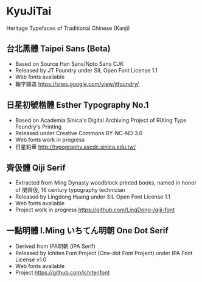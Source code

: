 # KyuJiTai
Heritage Typefaces of Traditional Chinese (Kanji)

## 台北黑體 Taipei Sans (Beta)
- Based on Source Han Sans/Noto Sans CJK
- Released by JT Foundry under SIL Open Font License 1.1
- Web fonts available
- 翰字鑄造 https://sites.google.com/view/jtfoundry/

## 日星初號楷體 Esther Typography No.1
- Based on Academia Sinica's Digital Archiving Project of RiXing Type Foundry's Printing
- Released under Creative Commons BY-NC-ND 3.0
- Web fonts work in progress
- 日星鉛華 http://typography.ascdc.sinica.edu.tw/

## 齊伋體 Qiji Serif
- Extracted from Ming Dynasty woodblock printed books, named in honor of 閔齊伋, 16 century typography technician
- Released by Lingdong Huang under SIL Open Font License 1.1
- Web fonts available
- Project work in progress https://github.com/LingDong-/qiji-font
## 一點明體 I.Ming いちてん明朝 One Dot Serif
- Derived from IPA明朝 (IPA Serif)
- Released by Ichiten Font Project (One-dot Font Project) under IPA Font License v1.0
- Web fonts available
- Project https://github.com/ichitenfont
